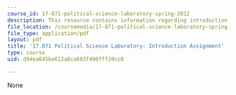 ```yaml
---
course_id: 17-871-political-science-laboratory-spring-2012
description: This resource contains information regarding introduction assignment.
file_location: /coursemedia/17-871-political-science-laboratory-spring-2012/d94ea645be612a8ca683f496fff20cc8_MIT17_871S12_Intro.pdf
file_type: application/pdf
layout: pdf
title: '17.871 Political Science Laboratory: Introduction Assignment'
type: course
uid: d94ea645be612a8ca683f496fff20cc8

---
```

None